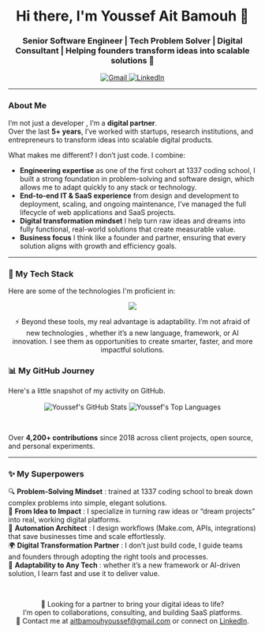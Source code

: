 <!--
Hi there! You've found the code for my GitHub profile.
Feel free to get inspired, but please give it your own personal touch.
-->

<!-- Header -->

<div align="center">
  <h1 align="center">Hi there, I'm Youssef Ait Bamouh 👋</h1>
  <h3 align="center">Senior Software Engineer | Tech Problem Solver | Digital Consultant | Helping founders transform ideas into scalable solutions 🚀</h3>
</div>

<div align="center">
  <a href="mailto:aitbamouhyoussef@gmail.com">
    <img src="https://img.shields.io/badge/Gmail-D14836?style=for-the-badge&logo=gmail&logoColor=white" alt="Gmail"/>
  </a>
  <a href="https://www.linkedin.com/in/youssef-ait-bamouh-a65603141/" target="_blank">
    <img src="https://img.shields.io/badge/LinkedIn-0077B5?style=for-the-badge&logo=linkedin&logoColor=white" alt="LinkedIn"/>
  </a>
</div>

---

### About Me

I’m not just a developer , I’m a **digital partner**.  
Over the last **5+ years**, I’ve worked with startups, research institutions, and entrepreneurs to transform ideas into scalable digital products.  

What makes me different? I don’t just code. I combine:
- **Engineering expertise** as one of the first cohort at 1337 coding school, I built a strong foundation in problem-solving and software design, which allows me to adapt quickly to any stack or technology.
- **End-to-end IT & SaaS experience**  from design and development to deployment, scaling, and ongoing maintenance, I’ve managed the full lifecycle of web applications and SaaS projects.  
- **Digital transformation mindset** I help turn raw ideas and dreams into fully functional, real-world solutions that create measurable value. 
- **Business focus** I think like a founder and partner, ensuring that every solution aligns with growth and efficiency goals.  

---

### 🚀 My Tech Stack

Here are some of the technologies I'm proficient in:

<p align="center">  
<img src="https://skillicons.dev/icons?i=js,ts,react,next,vue,html,css,tailwind,mui,nodejs,nestjs,express,python,mysql,postgres,mongodb,docker,gcp,git,github,linux,vercel"&theme=light" />  
</p>
<p align="center">  
⚡ Beyond these tools, my real advantage is adaptability.  
I’m not afraid of new technologies , whether it’s a new language, framework, or AI innovation.  
I see them as opportunities to create smarter, faster, and more impactful solutions.
</p>


### 📊 My GitHub Journey

Here's a little snapshot of my activity on GitHub.

<p align="center">
  <img align="center" src="https://github-readme-stats-yaitbam.vercel.app/api?username=yaitbam&show_icons=true&theme=tokyonight&count_private=true&hide=issues,contribs&cache_seconds=1800&hide_rank=true" alt="Youssef's GitHub Stats" />
  <img align="center" src="https://github-readme-stats-yaitbam.vercel.app/api/top-langs?username=yaitbam&layout=compact&locale=en&theme=tokyonight&count_private=true&cache_seconds=1800" alt="Youssef's Top Languages" />
</p>
<br/>

Over **4,200+ contributions** since 2018 across client projects, open source, and personal experiments.  

---
### ✨ My Superpowers

🔍 **Problem-Solving Mindset** : trained at 1337 coding school to break down complex problems into simple, elegant solutions.  
🚀 **From Idea to Impact** : I specialize in turning raw ideas or “dream projects” into real, working digital platforms.  
🤖 **Automation Architect** : I design workflows (Make.com, APIs, integrations) that save businesses time and scale effortlessly.  
🌍 **Digital Transformation Partner** : I don’t just build code, I guide teams and founders through adopting the right tools and processes.  
🧠 **Adaptability to Any Tech** : whether it’s a new framework or AI-driven solution, I learn fast and use it to deliver value.  


<div align="center">
<br>

💬 Looking for a partner to bring your digital ideas to life?  
I’m open to collaborations, consulting, and building SaaS platforms.  
📩 Contact me at [aitbamouhyoussef@gmail.com](mailto:aitbamouhyoussef@gmail.com) or connect on [LinkedIn](https://www.linkedin.com/in/youssef-ait-bamouh-a65603141/).
</div>
